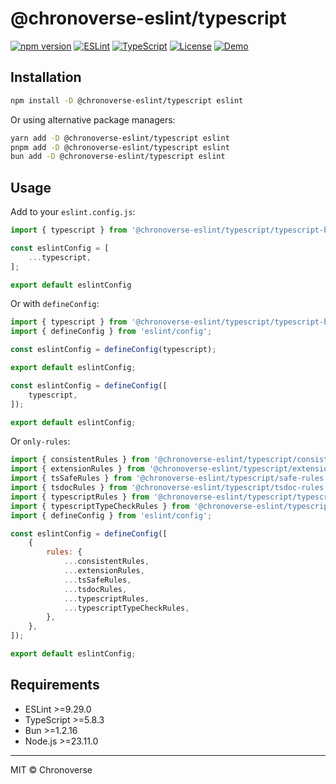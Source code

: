 # @chronoverse-eslint/typescript

[![npm version](https://img.shields.io/npm/v/@chronoverse-eslint/typescript.svg)](https://www.npmjs.com/package/@chronoverse-eslint/typescript)
[![ESLint](https://img.shields.io/badge/ESLint-v9.29.0-4B32C3.svg)](https://eslint.org)
[![TypeScript](https://img.shields.io/badge/TypeScript-v5.8.3-3178C6.svg)](https://www.typescriptlang.org)
[![License](https://img.shields.io/badge/license-MIT-4B32C3.svg)](LICENSE)
[![Demo](https://img.shields.io/badge/🛠️-Config%20Inspector-4B32C3)](https://gratisvictory.github.io/chronoverse-eslint)

## Installation

```bash
npm install -D @chronoverse-eslint/typescript eslint
```

Or using alternative package managers:

```bash
yarn add -D @chronoverse-eslint/typescript eslint
pnpm add -D @chronoverse-eslint/typescript eslint
bun add -D @chronoverse-eslint/typescript eslint
```

## Usage

Add to your `eslint.config.js`:

```javascript
import { typescript } from '@chronoverse-eslint/typescript/typescript-base';

const eslintConfig = [
	...typescript,
];

export default eslintConfig
```

Or with `defineConfig`:

```javascript
import { typescript } from '@chronoverse-eslint/typescript/typescript-base';
import { defineConfig } from 'eslint/config';

const eslintConfig = defineConfig(typescript);

export default eslintConfig;

const eslintConfig = defineConfig([
	typescript,
]);

export default eslintConfig;
```

Or `only-rules`:

```javascript
import { consistentRules } from '@chronoverse-eslint/typescript/consistent-rules';
import { extensionRules } from '@chronoverse-eslint/typescript/extension-rules';
import { tsSafeRules } from '@chronoverse-eslint/typescript/safe-rules';
import { tsdocRules } from '@chronoverse-eslint/typescript/tsdoc-rules';
import { typescriptRules } from '@chronoverse-eslint/typescript/typescript-rules';
import { typescriptTypeCheckRules } from '@chronoverse-eslint/typescript/typescript-type-check-rules';
import { defineConfig } from 'eslint/config';

const eslintConfig = defineConfig([
	{
		rules: {
			...consistentRules,
			...extensionRules,
			...tsSafeRules,
			...tsdocRules,
			...typescriptRules,
			...typescriptTypeCheckRules,
		},
	},
]);

export default eslintConfig;
```

## Requirements

- ESLint >=9.29.0
- TypeScript >=5.8.3
- Bun >=1.2.16
- Node.js >=23.11.0

---

MIT © Chronoverse
